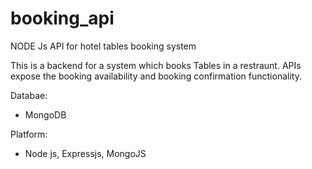 # booking_api
NODE Js API for hotel tables booking system

This is a backend for a system which books Tables in a restraunt. APIs expose the booking availability and booking confirmation functionality.

Databae: 
- MongoDB

Platform: 
- Node js, Expressjs, MongoJS
